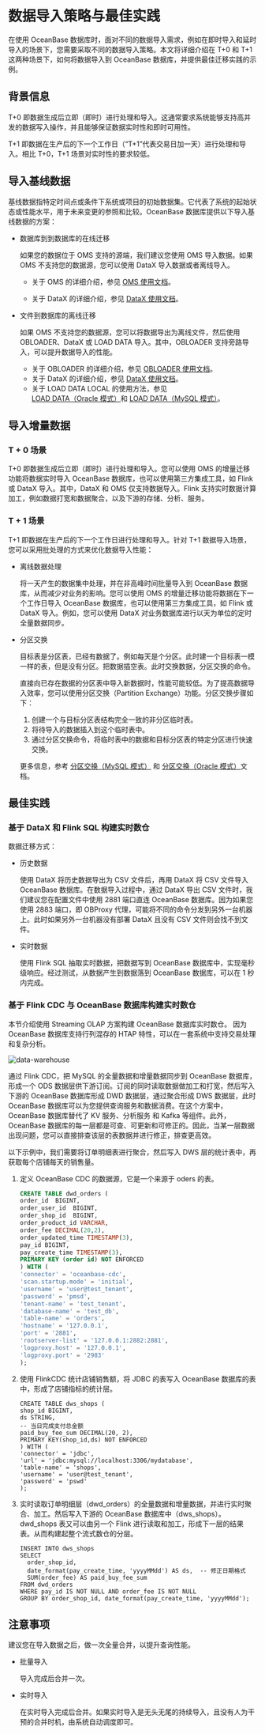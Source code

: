 # 数据导入策略与最佳实践

在使用 OceanBase 数据库时，面对不同的数据导入需求，例如在即时导入和延时导入的场景下，您需要采取不同的数据导入策略。本文将详细介绍在 T+0 和 T+1 这两种场景下，如何将数据导入到 OceanBase 数据库，并提供最佳迁移实践的示例。

## 背景信息

T+0 即数据生成后立即（即时）进行处理和导入。这通常要求系统能够支持高并发的数据写入操作，并且能够保证数据实时性和即时可用性。

T+1 即数据在生产后的下一个工作日（“T+1”代表交易日加一天）进行处理和导入。相比 T+0，T+1 场景对实时性的要求较低。

## 导入基线数据

基线数据指特定时间点或条件下系统或项目的初始数据集。它代表了系统的起始状态或性能水平，用于未来变更的参照和比较。OceanBase 数据库提供以下导入基线数据的方案：

* 数据库到到数据库的在线迁移

  如果您的数据位于 OMS 支持的源端，我们建议您使用 OMS 导入数据。如果 OMS 不支持您的数据源，您可以使用 DataX 导入数据或者离线导入。

  * 关于 OMS 的详细介绍，参见 [OMS 使用文档](https://www.oceanbase.com/docs/oms-doc-cn)。

  * 关于 DataX 的详细介绍，参见 [DataX 使用文档](https://github.com/alibaba/DataX)。

* 文件到数据库的离线迁移

  如果 OMS 不支持您的数据源，您可以将数据导出为离线文件，然后使用 OBLOADER、DataX 或 LOAD DATA 导入。其中，OBLOADER 支持旁路导入，可以提升数据导入的性能。

  * 关于 OBLOADER 的详细介绍，参见 [OBLOADER 使用文档](https://www.oceanbase.com/docs/oceanbase-dumper-loader)。
  * 关于 DataX 的详细介绍，参见 [DataX 使用文档](https://github.com/alibaba/DataX)。
  * 关于 LOAD DATA LOCAL 的使用方法，参见 [LOAD DATA（Oracle 模式）](../../700.reference/500.sql-reference/100.sql-syntax/300.common-tenant-of-oracle-mode/900.sql-statement-of-oracle-mode/300.dcl-of-oracle-mode/1900.load-data-of-oracle-mode.md)和 [LOAD DATA（MySQL 模式）](../../700.reference/500.sql-reference/100.sql-syntax/200.common-tenant-of-mysql-mode/600.sql-statement-of-mysql-mode/5900.load-data-of-mysql-mode.md)。


## 导入增量数据

### T + 0 场景

T+0 即数据生成后立即（即时）进行处理和导入。您可以使用 OMS 的增量迁移功能将数据实时导入 OceanBase 数据库，也可以使用第三方集成工具，如 Flink 或 DataX 导入。其中，DataX 和 OMS 仅支持数据导入。Flink 支持实时数据计算加工，例如数据打宽和数据聚合，以及下游的存储、分析、服务。

### T + 1 场景

T+1 即数据在生产后的下一个工作日进行处理和导入。针对 T+1 数据导入场景，您可以采用批处理的方式来优化数据导入性能：

* 离线数据处理

  将一天产生的数据集中处理，并在非高峰时间批量导入到 OceanBase 数据库，从而减少对业务的影响。您可以使用 OMS 的增量迁移功能将数据在下一个工作日导入 OceanBase 数据库，也可以使用第三方集成工具，如 Flink 或 DataX 导入。例如，您可以使用 DataX 对业务数据库进行以天为单位的定时全量数据同步。

* 分区交换

  目标表是分区表，已经有数据了。例如每天是个分区。此时建一个目标表一模一样的表，但是没有分区。把数据插空表。此时交换数据，分区交换的命令。

  直接向已存在数据的分区表中导入新数据时，性能可能较低。为了提高数据导入效率，您可以使用分区交换（Partition Exchange）功能。分区交换步骤如下：

  1. 创建一个与目标分区表结构完全一致的非分区临时表。
  2. 将待导入的数据插入到这个临时表中。
  3. 通过分区交换命令，将临时表中的数据和目标分区表的特定分区进行快速交换。

  更多信息，参考 [分区交换（MySQL 模式）](../../700.reference/300.database-object-management/100.manage-object-of-mysql-mode/300.manage-partitions-of-mysql-mode/1000.exchange-partition-of-mysql-mode.md) 和 [分区交换（Oracle 模式）](../../700.reference/300.database-object-management/200.manage-object-of-oracle-mode/200.manage-partitions-of-oracle-mode/1000.exchange-partition-of-oracle-mode.md)文档。

## 最佳实践

### 基于 DataX 和 Flink SQL 构建实时数仓

数据迁移方式：

* 历史数据

  使用 DataX 将历史数据导出为 CSV 文件后，再用 DataX 将 CSV 文件导入 OceanBase 数据库。在数据导入过程中，通过 DataX 导出 CSV 文件时，我们建议您在配置文件中使用 2881 端口直连 OceanBase 数据库。因为如果您使用 2883 端口，即 OBProxy 代理，可能将不同的命令分发到另外一台机器上。此时如果另外一台机器没有部署 DataX 且没有 CSV 文件则会找不到文件。

* 实时数据

  使用 Flink SQL 抽取实时数据，把数据写到 OceanBase 数据库中，实现毫秒级响应。经过测试，从数据产生到数据落到 OceanBase 数据库，可以在 1 秒内完成。

### 基于 Flink CDC 与 OceanBase 数据库构建实时数仓

本节介绍使用 Streaming OLAP 方案构建 OceanBase 数据库实时数仓。 因为 OceanBase 数据库支持行列混存的 HTAP 特性，可以在一套系统中支持交易处理和复杂分析。

![data-warehouse](https://obbusiness-private.oss-cn-shanghai.aliyuncs.com/doc/img/observer/ap/import.png)

通过 Flink CDC，把 MySQL 的全量数据和增量数据同步到 OceanBase 数据库，形成一个 ODS 数据层供下游订阅。订阅的同时读取数据做加工和打宽，然后写入下游的 OceanBase 数据库形成 DWD 数据层，通过聚合形成 DWS 数据层，此时 OceanBase 数据库可以为您提供查询服务和数据消费。在这个方案中，OceanBase 数据库替代了 KV 服务、分析服务 和 Kafka 等组件。此外，OceanBase 数据库的每一层都是可查、可更新和可修正的。因此，当某一层数据出现问题，您可以直接排查该层的表数据并进行修正，排查更高效。

以下示例中，我们需要将订单明细表进行聚合，然后写入 DWS 层的统计表中，再获取每个店铺每天的销售量。

1. 定义 OceanBase CDC 的数据源，它是一个来源于 oders 的表。

    ```sql
    CREATE TABLE dwd_orders (
    order_id  BIGINT,
    order_user_id  BIGINT,
    order_shop_id  BIGINT,
    order_product_id VARCHAR,
    order_fee DECIMAL(20,2),
    order_updated_time TIMESTAMP(3),
    pay_id BIGINT,
    pay_create_time TIMESTAMP(3),
    PRIMARY KEY (order id) NOT ENFORCED
    ) WITH (
    'connector' = 'oceanbase-cdc',
    'scan.startup.mode' = 'initial',
    'username' = 'user@test_tenant',
    'password' = 'pmsd',
    'tenant-name' = 'test_tenant',
    'database-name' = 'test_db',
    'table-name' = 'orders',
    'hostname' = '127.0.0.1',
    'port' = '2881',
    'rootserver-list' = '127.0.0.1:2882:2881',
    'logproxy.host' = '127.0.0.1',
    'logproxy.port' = '2983'
    );
    ```

2. 使用 FlinkCDC 统计店铺销售额，将 JDBC 的表写入 OceanBase 数据库的表中，形成了店铺指标的统计层。

    ```
    CREATE TABLE dws_shops (
    shop_id BIGINT,
    ds STRING,
    -- 当日完成支付总金额
    paid_buy_fee_sum DECIMAL(20, 2),
    PRIMARY KEY(shop_id,ds) NOT ENFORCED
    ) WITH (
    'connector' = 'jdbc',
    'url' = 'jdbc:mysql://localhost:3306/mydatabase',
    'table-name' = 'shops',
    'username' = 'user@test_tenant',
    'password' = 'pswd'
    );
    ```

3. 实时读取订单明细层（dwd_orders）的全量数据和增量数据，并进行实时聚合、加工。然后写入下游的 OceanBase 数据库中（dws_shops）。dwd_shops 表又可以由另一个 Flink 进行读取和加工，形成下一层的结果表。从而构建起整个流式数仓的分层。

    ```
    INSERT INTO dws_shops
    SELECT
      order_shop_id,
      date_format(pay_create_time, 'yyyyMMdd') AS ds,  -- 修正日期格式
      SUM(order_fee) AS paid_buy_fee_sum
    FROM dwd_orders
    WHERE pay_id IS NOT NULL AND order_fee IS NOT NULL
    GROUP BY order_shop_id, date_format(pay_create_time, 'yyyyMMdd');
    ```

## 注意事项

建议您在导入数据之后，做一次全量合并，以提升查询性能。

* 批量导入

  导入完成后合并一次。

* 实时导入

  在实时导入完成后合并。如果实时导入是无头无尾的持续导入，且没有人为干预的合并时机，由系统自动调度即可。
